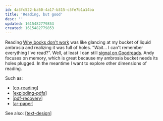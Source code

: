 ```yaml
---
id: 4a3fc522-ba50-4a17-b315-c5fe7b1a14ba
title: 'Reading, but good'
desc: ''
updated: 1615482779853
created: 1615482779853
---
```

Reading [Why books don't work](https://andymatuschak.org/books/) was like glancing at my bucket of liquid ambrosia and realizing it was full of holes. "Wait... I can't remember everything I've read?". Well, at least I can still [signal on Goodreads](https://www.goodreads.com/user/show/61849534-max-krieger). Andy focuses on memory, which is great because my ambrosia bucket needs its holes plugged. In the meantime I want to explore other dimensions of reading.

Such as:

- [[co-reading]]
- [[exploding-pdfs]]
- [[pdf-recovery]]
- [[ar-paper]]

See also: [[text-design]]

[//begin]: # "Autogenerated link references for markdown compatibility"

[co-reading]: co-reading.md "Reading, Together"

[exploding-pdfs]: exploding-pdfs.md "Exploding PDFs"

[pdf-recovery]: pdf-recovery.md "PDF Recovery"

[ar-paper]: ar-paper.md "AR Paper"

[text-design]: text-design.md "Text is a design tool"

[//end]: # "Autogenerated link references"

